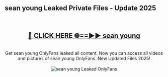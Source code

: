 <h2>sean young Leaked Private Files - Update 2025</h2>
<br>
<div align="center">
<h2><a href="https://cliphot.my.id/sean_young" rel="nofollow">🔴 CLICK HERE 🌐==►► sean young</a></h2>
<br>
Get sean young OnlyFans leaked all content. Now you can access all videos and pictures of sean young OnlyFans. New Updated Files 2025!
<br>
<br>
<a href="https://cliphot.my.id/sean_young" rel="nofollow" data-target="animated-image.originalLink"><img src="https://i.ibb.co.com/WyWwxjT/player-gif2.gif" alt="sean young Leaked OnlyFans" style="max-width: 100%; display: inline-block;" data-target="animated-image.originalImage"></a>
</div>
<br>